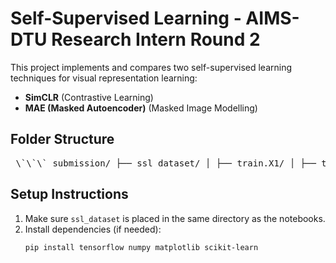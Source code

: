 # Self-Supervised Learning - AIMS-DTU Research Intern Round 2

This project implements and compares two self-supervised learning techniques for visual representation learning:

- **SimCLR** (Contrastive Learning)
- **MAE (Masked Autoencoder)** (Masked Image Modelling)

## Folder Structure

<pre> \`\`\` submission/ ├── ssl_dataset/ │ ├── train.X1/ │ ├── train.X2/ │ ├── train.X3/ │ ├── train.X4/ │ ├── val.X/ │ └── Labels.json ├── SimCLR_TF_Pretraining.ipynb ├── SimCLR_Linear_Probing.ipynb ├── MAE_TF_Pretraining.ipynb ├── MAE_TF_Linear_Probing.ipynb ├── simclr_encoder.h5 ├── mae_encoder_tf.h5 ├── report.pdf └── README.md \`\`\` </pre>


## Setup Instructions

1. Make sure `ssl_dataset` is placed in the same directory as the notebooks.
2. Install dependencies (if needed):
   ```bash
   pip install tensorflow numpy matplotlib scikit-learn
